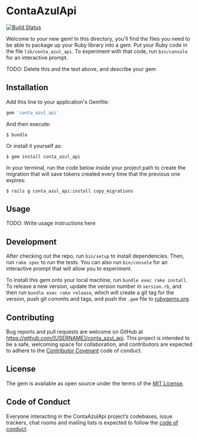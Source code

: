 # ContaAzulApi
[![Build Status](https://api.travis-ci.org/paulo-silva/conta_azul_api.svg?branch=master)](http://travis-ci.org/paulo/conta_azul_api.svg)

Welcome to your new gem! In this directory, you'll find the files you need to be able to package up your Ruby library into a gem. Put your Ruby code in the file `lib/conta_azul_api`. To experiment with that code, run `bin/console` for an interactive prompt.

TODO: Delete this and the text above, and describe your gem

## Installation

Add this line to your application's Gemfile:

```ruby
gem 'conta_azul_api'
```

And then execute:

    $ bundle

Or install it yourself as:

    $ gem install conta_azul_api

In your terminal, run the code below inside your project path to create the migration that will save tokens created every time that the previous one expires:

    $ rails g conta_azul_api:install copy_migrations

## Usage

TODO: Write usage instructions here

## Development

After checking out the repo, run `bin/setup` to install dependencies. Then, run `rake spec` to run the tests. You can also run `bin/console` for an interactive prompt that will allow you to experiment.

To install this gem onto your local machine, run `bundle exec rake install`. To release a new version, update the version number in `version.rb`, and then run `bundle exec rake release`, which will create a git tag for the version, push git commits and tags, and push the `.gem` file to [rubygems.org](https://rubygems.org).

## Contributing

Bug reports and pull requests are welcome on GitHub at https://github.com/[USERNAME]/conta_azul_api. This project is intended to be a safe, welcoming space for collaboration, and contributors are expected to adhere to the [Contributor Covenant](http://contributor-covenant.org) code of conduct.

## License

The gem is available as open source under the terms of the [MIT License](https://opensource.org/licenses/MIT).

## Code of Conduct

Everyone interacting in the ContaAzulApi project’s codebases, issue trackers, chat rooms and mailing lists is expected to follow the [code of conduct](https://github.com/[USERNAME]/conta_azul_api/blob/master/CODE_OF_CONDUCT.md).
